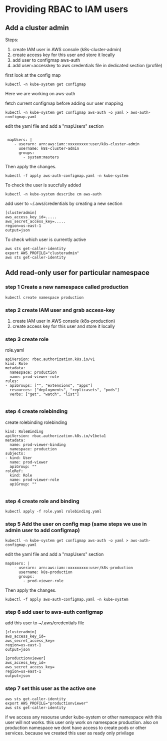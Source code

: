 # Providing RBAC to IAM users
## Add a cluster admin
Steps:

1. create IAM user in AWS console (k8s-cluster-admin)
2. create access key for this user and store it locally
3. add user to configmap aws-auth
4. add user+accesskey to aws credentials file in dedicated section (profile)

first look at the config map

```
kubectl -n kube-system get configmap
```
Here we are working on aws-auth

fetch current configmap before adding our user mapping

```
kubectl -n kube-system get configmap aws-auth -o yaml > aws-auth-configmap.yaml
```
edit the yaml file and add a "mapUsers" section
```

 mapUsers: |
    - userarn: arn:aws:iam::xxxxxxxxx:user/k8s-cluster-admin
      username: k8s-cluster-admin
      groups:
        - system:masters
```
Then apply the changes.
```
kubectl -f apply aws-auth-configmap.yaml -n kube-system
```
To check the user is succfully added  
```
kubectl -n kube-system describe cm aws-auth
```

add user to ~/.aws/credentials by creating a new section

```
[clusteradmin]
aws_access_key_id=.....
aws_secret_access_key=.....
region=us-east-1
output=json
```
To check which user is currently active
``` 
aws sts get-caller-identity
export AWS_PROFILE="clusteradmin"
aws sts get-caller-identity
```


## Add read-only user for particular namespace


### step 1 Create a new namespace called production

```
kubectl create namespace production
```
### step 2 create IAM user and grab access-key

1. create IAM user in AWS console (k8s-production)
2. create access key for this user and store it locally

### step 3 create role
 
role.yaml
```
apiVersion: rbac.authorization.k8s.io/v1
kind: Role
metadata:
  namespace: production
  name: prod-viewer-role
rules:
- apiGroups: ["", "extensions", "apps"]
  resources: ["deployments", "replicasets", "pods"]
  verbs: ["get", "watch", "list"]
  
```
### step 4 create rolebinding

create rolebinding rolebinding

```
kind: RoleBinding
apiVersion: rbac.authorization.k8s.io/v1beta1
metadata:
  name: prod-viewer-binding
  namespace: production
subjects:
- kind: User
  name: prod-viewer
  apiGroup: ""
roleRef:
  kind: Role
  name: prod-viewer-role
  apiGroup: ""
  
  ```
  
### step 4 create role and binding

```
kubectl apply -f role.yaml rolebinding.yaml
```

### step 5 Add the user on config map (same steps we use in admin user to add configmap)

```
kubectl -n kube-system get configmap aws-auth -o yaml > aws-auth-configmap.yaml
```

edit the yaml file and add a "mapUsers" section

```
mapUsers: |
    - userarn: arn:aws:iam::xxxxxxxxx:user/k8s-production
      username: k8s-production
      groups:
        - prod-viewer-role
```

Then apply the changes.
```
kubectl -f apply aws-auth-configmap.yaml -n kube-system
```
### step 6 add user to aws-auth configmap

add this user to ~/.aws/credentials file

```
[clusteradmin]
aws_access_key_id=
aws_secret_access_key=
region=us-east-1
output=json

[productionviewer]
aws_access_key_id=
aws_secret_access_key=
region=us-east-1
output=json
```

### step 7 set this user as the active one

```
aws sts get-caller-identity
export AWS_PROFILE="productionviewer"
aws sts get-caller-identity
```

if we access any resourse under kube-system or other namespace with this user will not works. this user only work on namespace production. also on production namespace we dont have access to create pods or other services. because we created this user as ready only privilage 

 
  


